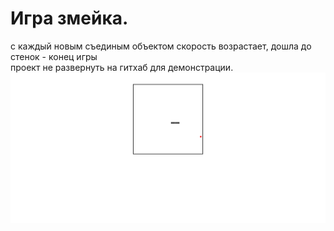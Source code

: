 # Игра змейка.
 с каждый новым съединым объектом скорость возрастает,
 дошла до стенок - конец игры
<br>
проект не развернуть на гитхаб для демонстрации.
![Alt text](https://raw.githubusercontent.com/lKolabrodl/ReactJS-Examples/master/Snake%20game/Screenshot.png)

